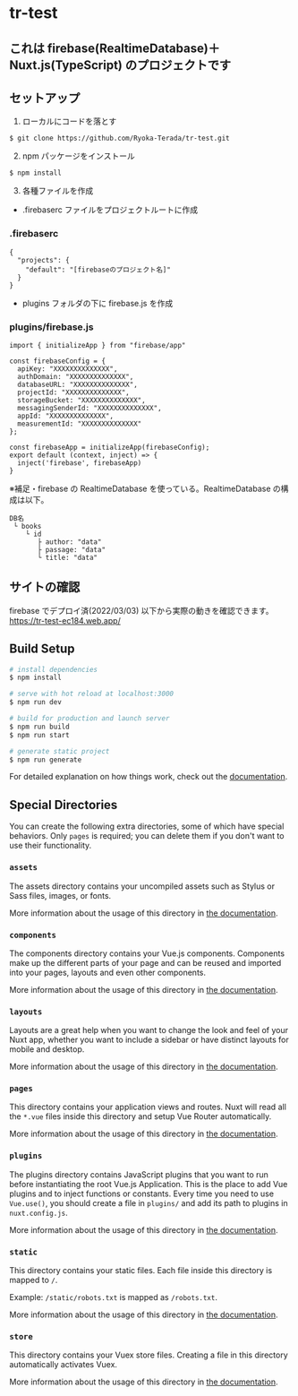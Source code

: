 # tr-test

## これは firebase(RealtimeDatabase)＋ Nuxt.js(TypeScript) のプロジェクトです

## セットアップ

1. ローカルにコードを落とす

```
$ git clone https://github.com/Ryoka-Terada/tr-test.git
```

2. npm パッケージをインストール

```
$ npm install
```

3. 各種ファイルを作成

- .firebaserc ファイルをプロジェクトルートに作成

### .firebaserc

```
{
  "projects": {
    "default": "[firebaseのプロジェクト名]"
  }
}
```

- plugins フォルダの下に firebase.js を作成

### plugins/firebase.js

```
import { initializeApp } from "firebase/app"

const firebaseConfig = {
  apiKey: "XXXXXXXXXXXXXX",
  authDomain: "XXXXXXXXXXXXXX",
  databaseURL: "XXXXXXXXXXXXXX",
  projectId: "XXXXXXXXXXXXXX",
  storageBucket: "XXXXXXXXXXXXXX",
  messagingSenderId: "XXXXXXXXXXXXXX",
  appId: "XXXXXXXXXXXXXX",
  measurementId: "XXXXXXXXXXXXXX"
};

const firebaseApp = initializeApp(firebaseConfig);
export default (context, inject) => {
  inject('firebase', firebaseApp)
}
```

※補足・firebase の RealtimeDatabase を使っている。RealtimeDatabase の構成は以下。

```RealtimeDatabase
DB名
 └ books
    └ id
       ├ author: "data"
       ├ passage: "data"
       └ title: "data"
```

## サイトの確認

firebase でデプロイ済(2022/03/03)
以下から実際の動きを確認できます。
https://tr-test-ec184.web.app/

## Build Setup

```bash
# install dependencies
$ npm install

# serve with hot reload at localhost:3000
$ npm run dev

# build for production and launch server
$ npm run build
$ npm run start

# generate static project
$ npm run generate
```

For detailed explanation on how things work, check out the [documentation](https://nuxtjs.org).

## Special Directories

You can create the following extra directories, some of which have special behaviors. Only `pages` is required; you can delete them if you don't want to use their functionality.

### `assets`

The assets directory contains your uncompiled assets such as Stylus or Sass files, images, or fonts.

More information about the usage of this directory in [the documentation](https://nuxtjs.org/docs/2.x/directory-structure/assets).

### `components`

The components directory contains your Vue.js components. Components make up the different parts of your page and can be reused and imported into your pages, layouts and even other components.

More information about the usage of this directory in [the documentation](https://nuxtjs.org/docs/2.x/directory-structure/components).

### `layouts`

Layouts are a great help when you want to change the look and feel of your Nuxt app, whether you want to include a sidebar or have distinct layouts for mobile and desktop.

More information about the usage of this directory in [the documentation](https://nuxtjs.org/docs/2.x/directory-structure/layouts).

### `pages`

This directory contains your application views and routes. Nuxt will read all the `*.vue` files inside this directory and setup Vue Router automatically.

More information about the usage of this directory in [the documentation](https://nuxtjs.org/docs/2.x/get-started/routing).

### `plugins`

The plugins directory contains JavaScript plugins that you want to run before instantiating the root Vue.js Application. This is the place to add Vue plugins and to inject functions or constants. Every time you need to use `Vue.use()`, you should create a file in `plugins/` and add its path to plugins in `nuxt.config.js`.

More information about the usage of this directory in [the documentation](https://nuxtjs.org/docs/2.x/directory-structure/plugins).

### `static`

This directory contains your static files. Each file inside this directory is mapped to `/`.

Example: `/static/robots.txt` is mapped as `/robots.txt`.

More information about the usage of this directory in [the documentation](https://nuxtjs.org/docs/2.x/directory-structure/static).

### `store`

This directory contains your Vuex store files. Creating a file in this directory automatically activates Vuex.

More information about the usage of this directory in [the documentation](https://nuxtjs.org/docs/2.x/directory-structure/store).
